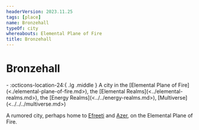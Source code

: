 ```yaml
---
headerVersion: 2023.11.25
tags: [place]
name: Bronzehall
typeOf: city
whereabouts: Elemental Plane of Fire
title: Bronzehall
---
```

# Bronzehall
<div class="grid cards ext-narrow-margin ext-one-column" markdown>
-    :octicons-location-24:{ .lg .middle } A city in the [Elemental Plane of Fire](<./elemental-plane-of-fire.md>), the [Elemental Realms](<../elemental-realms.md>), the [Energy Realms](<../../energy-realms.md>), [Multiverse](<../../../multiverse.md>)  
</div>


A rumored city, perhaps home to [Efreeti](<../../../../../species/children-of-the-riving/elementals/efreeti.md>) and [Azer](<../../../../../species/children-of-the-riving/elementals/azer.md>), on the Elemental Plane of Fire.


